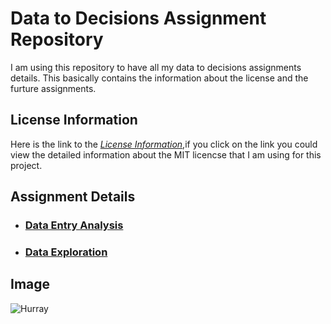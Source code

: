 # Data to Decisions Assignment Repository
I am using this repository to have all my data to decisions assignments details. This basically contains the information about the license and the furture assignments.

## License Information  
Here is the link to the [_License Information_](https://github.com/anitha1987/anithaD2D/blob/master/LICENSE),if you click on the link you could view the detailed information about the MIT licencse that I am using for this project.

## Assignment Details
* ### [**Data Entry Analysis**]() 
 
* ### [**Data Exploration**]()  

## Image
![Hurray](https://www.google.com/imgres?imgurl=https%3A%2F%2Fi.pinimg.com%2Foriginals%2F8d%2Fbf%2F34%2F8dbf342af7b6fe587ff12983da88b02e.jpg&imgrefurl=https%3A%2F%2Fwww.pinterest.com%2Fpin%2F297870962834449589%2F&docid=02pZyWPlaNSAkM&tbnid=t_pK_MsoGvkt1M%3A&vet=10ahUKEwij5ZCZ0MnkAhUQHqwKHatXAQoQMwhnKA0wDQ..i&w=1000&h=669&bih=657&biw=1366&q=hurray&ved=0ahUKEwij5ZCZ0MnkAhUQHqwKHatXAQoQMwhnKA0wDQ&iact=mrc&uact=8)
 

